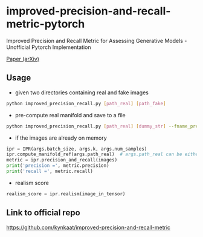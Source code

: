 # improved-precision-and-recall-metric-pytorch
Improved Precision and Recall Metric for Assessing Generative Models - Unofficial Pytorch Implementation

[Paper (arXiv)](https://arxiv.org/abs/1904.06991)

## Usage
- given two directories containing real and fake images
``` bash
python improved_precision_recall.py [path_real] [path_fake]
```

- pre-compute real manifold and save to a file
``` bash
python improved_precision_recall.py [path_real] [dummy_str] --fname_precalc [filename_dest]
```

- if the images are already on memory
```python
ipr = IPR(args.batch_size, args.k, args.num_samples)
ipr.compute_manifold_ref(args.path_real)  # args.path_real can be either directory or pre-computed manifold file
metric = ipr.precision_and_recall(images)
print('precision =', metric.precision)
print('recall =', metric.recall)
```

- realism score
```python
realism_score = ipr.realism(image_in_tensor)
```

## Link to official repo

https://github.com/kynkaat/improved-precision-and-recall-metric
